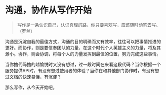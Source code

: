 # 沟通，协作从写作开始

> 写作是一条认识自己，认识真理的路，你只要喜欢写，应该随时动笔去写。（罗兰）

沟通是沉淀自我的最佳方式，沟通的目的明确而又有效率，往往可以把事情推进的更好。而协作，则是要信奉团队的力量，在这个时代个人英雄主义的力量，将及其渺小。协作，则会协调，将每个人的力量发挥到最佳的位置，努力完成这些事情。

当你撸代码撸的越愉悦时又没有想过，过一段时间在来看这段代码？当你根据一个服务提供API时，有没有想过使用者的体验？当你在和其他部门协作时，有没有想过文档的快速易懂，有沉淀？

那么写作，从今天开始吧。





